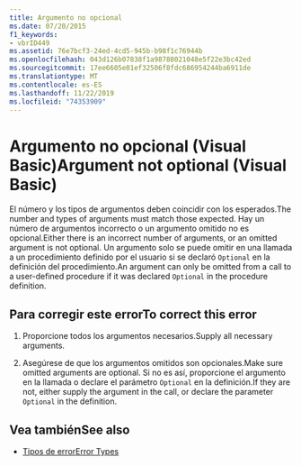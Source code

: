 ```yaml
---
title: Argumento no opcional
ms.date: 07/20/2015
f1_keywords:
- vbrID449
ms.assetid: 76e7bcf3-24ed-4cd5-945b-b98f1c76944b
ms.openlocfilehash: 043d126b07838f1a98788021048e5f22e3bc42ed
ms.sourcegitcommit: 17ee6605e01ef32506f8fdc686954244ba6911de
ms.translationtype: MT
ms.contentlocale: es-ES
ms.lasthandoff: 11/22/2019
ms.locfileid: "74353909"
---
```

# <a name="argument-not-optional-visual-basic"></a><span data-ttu-id="3e229-102">Argumento no opcional (Visual Basic)</span><span class="sxs-lookup"><span data-stu-id="3e229-102">Argument not optional (Visual Basic)</span></span>

<span data-ttu-id="3e229-103">El número y los tipos de argumentos deben coincidir con los esperados.</span><span class="sxs-lookup"><span data-stu-id="3e229-103">The number and types of arguments must match those expected.</span></span> <span data-ttu-id="3e229-104">Hay un número de argumentos incorrecto o un argumento omitido no es opcional.</span><span class="sxs-lookup"><span data-stu-id="3e229-104">Either there is an incorrect number of arguments, or an omitted argument is not optional.</span></span> <span data-ttu-id="3e229-105">Un argumento solo se puede omitir en una llamada a un procedimiento definido por el usuario si se declaró `Optional` en la definición del procedimiento.</span><span class="sxs-lookup"><span data-stu-id="3e229-105">An argument can only be omitted from a call to a user-defined procedure if it was declared `Optional` in the procedure definition.</span></span>  
  
## <a name="to-correct-this-error"></a><span data-ttu-id="3e229-106">Para corregir este error</span><span class="sxs-lookup"><span data-stu-id="3e229-106">To correct this error</span></span>  
  
1. <span data-ttu-id="3e229-107">Proporcione todos los argumentos necesarios.</span><span class="sxs-lookup"><span data-stu-id="3e229-107">Supply all necessary arguments.</span></span>  
  
2. <span data-ttu-id="3e229-108">Asegúrese de que los argumentos omitidos son opcionales.</span><span class="sxs-lookup"><span data-stu-id="3e229-108">Make sure omitted arguments are optional.</span></span> <span data-ttu-id="3e229-109">Si no es así, proporcione el argumento en la llamada o declare el parámetro `Optional` en la definición.</span><span class="sxs-lookup"><span data-stu-id="3e229-109">If they are not, either supply the argument in the call, or declare the parameter `Optional` in the definition.</span></span>  
  
## <a name="see-also"></a><span data-ttu-id="3e229-110">Vea también</span><span class="sxs-lookup"><span data-stu-id="3e229-110">See also</span></span>

- [<span data-ttu-id="3e229-111">Tipos de error</span><span class="sxs-lookup"><span data-stu-id="3e229-111">Error Types</span></span>](../../../visual-basic/programming-guide/language-features/error-types.md)
